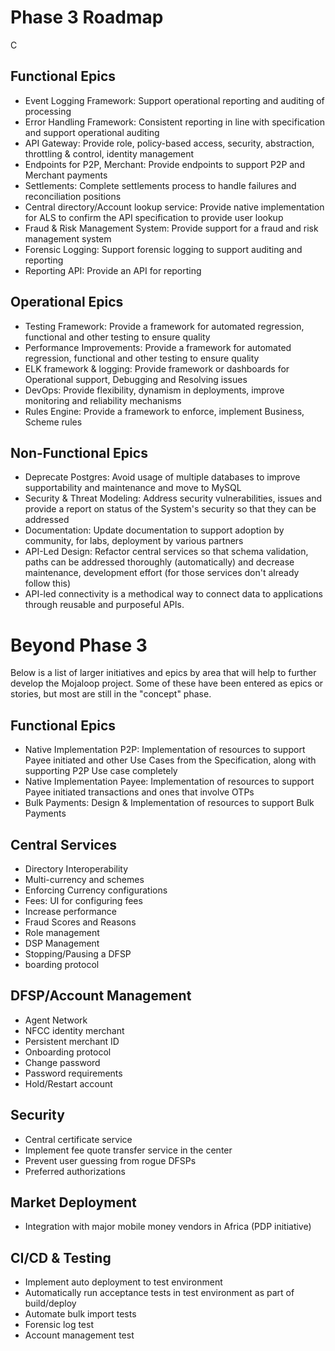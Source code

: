 # Phase 3 Roadmap
C
## Functional Epics
* Event Logging Framework: Support operational reporting and auditing of processing
* Error Handling Framework: Consistent reporting in line with specification and support operational auditing
* API Gateway: Provide role, policy-based access, security, abstraction, throttling & control, identity management
* Endpoints for P2P, Merchant: Provide endpoints to support P2P and Merchant payments
* Settlements: Complete settlements process to handle failures and reconciliation positions
* Central directory/Account lookup service: Provide native implementation for ALS to confirm the API specification to provide user lookup
* Fraud & Risk Management System: Provide support for a fraud and risk management system
* Forensic Logging: Support forensic logging to support auditing and reporting
* Reporting API: Provide an API for reporting
	
## Operational Epics
* Testing Framework: Provide a framework for automated regression, functional and other testing to ensure quality 
* Performance Improvements: Provide a framework for automated regression, functional and other testing to ensure quality 
* ELK framework & logging: Provide framework or dashboards for Operational support, Debugging and Resolving issues 
* DevOps: Provide flexibility, dynamism in deployments, improve monitoring and reliability mechanisms
* Rules Engine: Provide a framework to enforce, implement Business, Scheme rules

## Non-Functional Epics
* Deprecate Postgres: Avoid usage of multiple databases to improve supportability and maintenance and move to MySQL
* Security & Threat Modeling: Address security vulnerabilities, issues and provide a report on status of the System's security so that they can be addressed
* Documentation: Update documentation to support adoption by community, for labs, deployment by various partners
* API-Led Design: Refactor central services so that schema validation, paths can be addressed thoroughly (automatically) and decrease maintenance, development effort (for those services don't already follow this)
* API-led connectivity is a methodical way to connect data to applications through reusable and purposeful APIs.

# Beyond Phase 3
Below is a list of larger initiatives and epics by area that will help to further develop the Mojaloop project. Some of these have been entered as epics or stories, but most are still in the "concept" phase.

## Functional Epics
* Native Implementation P2P: Implementation of resources to support Payee initiated and other Use Cases from the Specification, along with supporting P2P Use case completely
* Native Implementation Payee: Implementation of resources to support Payee initiated transactions and ones that involve OTPs
* Bulk Payments: Design & Implementation of resources to support Bulk Payments

## Central Services
* Directory Interoperability
* Multi-currency and schemes
* Enforcing Currency configurations
* Fees: UI for configuring fees
* Increase performance 
* Fraud Scores and Reasons
* Role management
* DSP Management
* Stopping/Pausing a DFSP
* boarding protocol
			
## DFSP/Account Management
* Agent Network
* NFCC identity merchant
* Persistent merchant ID
* Onboarding protocol
* Change password
* Password requirements
* Hold/Restart account

## Security
* Central certificate service
* Implement fee quote transfer service in the center
* Prevent user guessing from rogue DFSPs
* Preferred authorizations
	
## Market Deployment
* Integration with major mobile money vendors in Africa (PDP initiative)
	
## CI/CD & Testing
* Implement auto deployment to test environment
* Automatically run acceptance tests in test environment as part of build/deploy
* Automate bulk import tests
* Forensic log test
* Account management test
